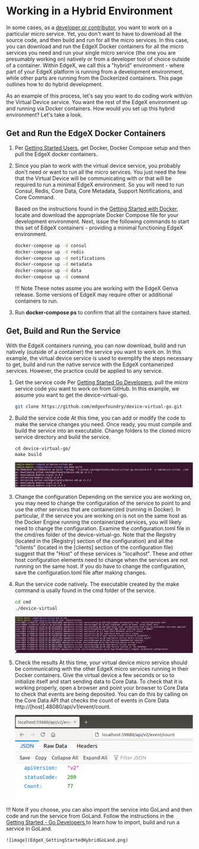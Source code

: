 # Working in a Hybrid Environment

In some cases, as a [developer or contributor](../general/Definitions.md#contributordeveloper), you want to work on a particular micro service. Yet, you don't want to have to download all the source code, and then build and run for all the micro services. In this case, you can download and run the EdgeX Docker containers for all the micro services you need and run your single micro service (the one you are presumably working on) natively or from a developer tool of choice outside of a container. Within EdgeX, we call this a "hybrid" environment - where part of your EdgeX platform is running from a development environment, while other parts are running from the Dockerized containers. This page outlines how to do hybrid development.

As an example of this process, let's say you want to do coding work with/on the Virtual Device service. You want the rest of the
EdgeX environment up and running via Docker containers. How would you set up this hybrid environment? Let's take a look.

## Get and Run the EdgeX Docker Containers

1.  Per [Getting Started Users](./Ch-GettingStartedUsers.md), get
    Docker, Docker Compose setup and then pull the EdgeX docker
    containers.
2.  Since you plan to work with the virtual device service, you probably don't
    need or want to run all the micro services. You just need the few
    that the Virtual Device will be communicating with or that will be
    required to run a minimal EdgeX environment. So you will need to run
    Consul, Redis, Core Data, Core Metadata, Support Notifications, and Core Command. 

    Based on the instructions found in the [Getting Started with Docker](Ch-GettingStartedUsers.md#Get-Run-EdgeX-Foundry), locate and download the appropriate Docker Compose file for your development environment.  Next, issue the following commands to start this set of EdgeX containers - providing a minimal functioning EdgeX environment. 
    ``` bash
    docker-compose up -d consul
    docker-compose up -d redis
    docker-compose up -d notifications
    docker-compose up -d metadata
    docker-compose up -d data
    docker-compose up -d command

    ```

    !!! Note
        These notes assme you are working with the EdgeX Genva release.  Some versions of EdgeX may require other or additional containers to run.
    
3.  Run **docker-compose ps** to confirm that all the
containers have started.

## Get, Build and Run the Service
With the EdgeX containers running, you can now download, build and run natively (outside of a container) the service you want to work on.  In this example, the virtual device service is used to exemplify the steps necessary to get, build and run the native service with the EdgeX containerized services.  However, the practice could be applied to any service.

1.  Get the service code
    Per [Getting Started Go Developers](./Ch-GettingStartedGoDevelopers.md#Get-the-code), pull the micro service code you want to work on from GitHub. In
    this example, we assume you want to get the device-virtual-go.
    ``` bash
    git clone https://github.com/edgexfoundry/device-virtual-go.git
    ```
2.  Build the service code
    At this time, you can add or modify the code to make the service changes you need.  Once ready, you must compile and build the service into an executable.  Change folders to the cloned micro service directory and build the service.
    ```
    cd device-virtual-go/
    make build
    ```

    ![image](EdgeX_GettingStartedHybridBuild.png)

3.  Change the configuration
    Depending on the service you are working on, you may need to change the configuration of the service to point to and use the other services that are containerized (running in Docker).  In particular, if the service you are working on is not on the same host as the Docker Engine running the containerized services, you will likely need to change the configuration.
    Examine the configuration.toml file in the cmd/res folder of the device-virtual-go. Note that the Registry (located in the \[Registry\] section of the configuration) and all the "clients" (located in the \[clients\] section of the configuration file) suggest that the "Host" of these services is "localhost".  These and other host configuration elements need to change when the services are not running on the same host.  If you do have to change the configuration, save the configuration.toml file after making changes.

4.  Run the service code natively.  The executable created by the make command is usally found in the cmd folder of the service.
    ``` bash
    cd cmd
    ./device-virtual
    ```

    ![image](EdgeX_GettingStartedHybridRun.png)

5.  Check the results
    At this time, your virtual device micro service should be communicating with the other EdgeX micro services running in
    their Docker containers. Give the virtual device a few seconds or so to
    initialize itself and start sending data to Core Data. To check that it
    is working properly, open a browser and point your browser to Core Data
    to check that events are being deposited. You can do this by calling on
    the Core Data API that checks the count of events in Core Data
    http://[host].48080/api/v1/event/count.

    ![image](EdgeX_GettingStartedHybridResults.png)

!!! Note
    If you choose, you can also import the service into GoLand and then code and run the service from GoLand.  Follow the instructions in the [Getting Started - Go Developers ](Ch-GettingStartedGoDevelopers#edgex-foundry-in-goland) to learn how to import, build and run a service in GoLand.

    ![image](EdgeX_GettingStartedHybridGoLand.png)